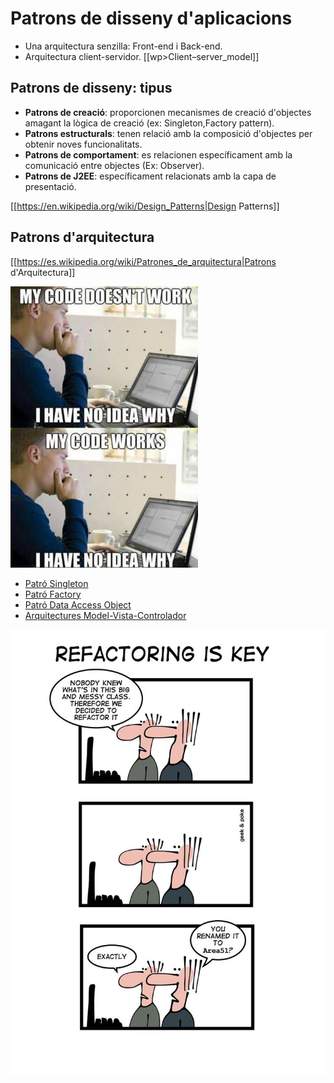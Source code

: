 # Patrons de disseny d'aplicacions

* Una arquitectura senzilla: Front-end i Back-end.
* Arquitectura client-servidor. [[wp>Client–server_model]]

## Patrons de disseny: tipus

* **Patrons de creació**:  proporcionen mecanismes de creació d'objectes amagant la lògica de creació (ex: Singleton,Factory pattern).
* **Patrons estructurals**: tenen relació amb la composició d'objectes per obtenir noves funcionalitats.
* **Patrons de comportament**: es relacionen específicament amb la comunicació entre objectes (Ex: Observer).
* **Patrons de J2EE**: específicament relacionats amb la capa de presentació.

[[https://en.wikipedia.org/wiki/Design_Patterns|Design Patterns]]

## Patrons d'arquitectura

[[https://es.wikipedia.org/wiki/Patrones_de_arquitectura|Patrons d'Arquitectura]]

![mi_codigo_funciona_porque.jpg](/damm06/assets/0.1/mi_codigo_funciona_porque.jpg)

* [Patró Singleton](singleton.md)
* [Patró Factory](factory.md)
* [Patró Data Access Object](/damm06/uf2/nf1/dao.md)
* [Arquitectures Model-Vista-Controlador](mvc.md)

![](/damm06/assets/0.1/refactor_area51.jpg)
